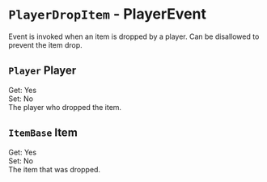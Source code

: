 # `PlayerDropItem` - PlayerEvent
Event is invoked when an item is dropped by a player. Can be disallowed to prevent the item drop.

## `Player` Player
Get: Yes  
Set: No  
The player who dropped the item.

## `ItemBase` Item
Get: Yes  
Set: No  
The item that was dropped.